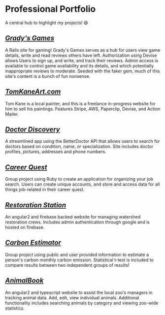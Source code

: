 # Professional Portfolio
A central hub to highlight my projects! 😄

## [_Grady's Games_](https://github.com/gravytates/gradys_games)
  A Rails site for gaming! Grady's Games serves as a hub for users view game details, write and read reviews others have left. Authorization using Devise allows Users to sign up, and write, and track their reviews. Admin access is available to control game availability and its details, and which potentially inappropriate reviews to moderate. Seeded with the faker gem, much of this site's content is a bunch of fun nonsense.
  
## [_TomKaneArt.com_](https://github.com/akane0915/tom-kane-art-website.git)
  Tom Kane is a local painter, and this is a freelance in-progress website for him to sell his paintings. Features Stripe, AWS, Paperclip, Devise, and Action Mailer.
  
## [_Doctor Discovery_](https://github.com/gravytates/doctor_discovery)
  A streamlined app using the BetterDoctor API that allows users to search for doctors based on condition, name, or specialization. Site includes doctor profiles, pictures, addresses and phone numbers.
  
## [_Career Quest_](https://github.com/gravytates/career_quest)
  Group project using Ruby to create an application for organizing your job search. Users can create unique accounts, and store and access data for all things job-related in their career quest.

## [_Restoration Station_](https://github.com/gravytates/restoration-station)
  An angular2 and firebase backed website for managing watershed restoration crews. Includes admin authentication through google and is hosted on firebase.

## [_Carbon Estimator_](https://github.com/gravytates/carbon-estimator)
  Group project using public and user provided information to estimate a person's carbon monthly carbon emission. Statistical t-test is included to compare results between two independent groups of results! 
  
## [_AnimalBook_](https://github.com/gravytates/animalBook.git)
  An angular2 and typescript website to assist the local zoo's managers in tracking animal data. Add, edit, view individual animals. Additional functionality includes searching animals by category and viewing zoo-wide statistics.




